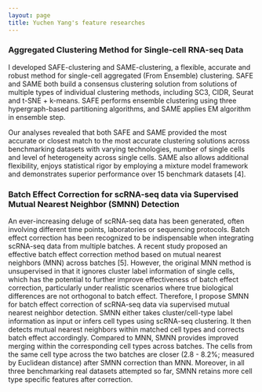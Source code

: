 ```yaml
---
layout: page
title: Yuchen Yang's feature researches
---
```


### Aggregated Clustering Method for Single-cell RNA-seq Data

I developed SAFE-clustering and SAME-clustering, a flexible, accurate and robust method for single-cell aggregated (From Ensemble) clustering. 
SAFE and SAME both build a consensus clustering solution from solutions of multiple types of individual clustering methods, 
including SC3, CIDR, Seurat and t-SNE + k-means. SAFE performs ensemble clustering using three hypergraph-based partitioning 
algorithms, and SAME applies EM algorithm in ensemble step.

Our analyses revealed that both SAFE and SAME provided the most accurate or closest match to the most accurate clustering solutions across 
benchmarking datasets with varying technologies, number of single cells and level of heterogeneity across single cells. SAME also allows additional flexibility, 
enjoys statistical rigor by employing a mixture model framework and demonstrates superior performance over 15 benchmark datasets [4].

### Batch Effect Correction for scRNA-seq data via Supervised Mutual Nearest Neighbor (SMNN) Detection

An ever-increasing deluge of scRNA-seq data has been generated, often involving different time points, laboratories or sequencing protocols. Batch effect correction has been recognized to be indispensable when integrating scRNA-seq data from multiple batches. A recent study proposed an effective batch effect correction method based on mutual nearest neighbors (MNN) across batches [5]. However, the original MNN method is unsupervised in that it ignores cluster label information of single cells, which has the potential to further improve effectiveness of batch effect correction, particularly under realistic scenarios where true biological differences are not orthogonal to batch effect. Therefore, I propose SMNN for batch effect correction of scRNA-seq data via supervised mutual nearest neighbor detection. SMNN either takes cluster/cell-type label information as input or infers cell types using scRNA-seq clustering. It then detects mutual nearest neighbors within matched cell types and corrects batch effect accordingly. Compared to MNN, SMNN provides improved merging within the corresponding cell types across batches. The cells from the same cell type across the two batches are closer (2.8 - 8.2%; measured by Euclidean distance) after SMNN correction than MNN. Moreover, in all three benchmarking real datasets attempted so far, SMNN retains more cell type specific features after correction.
